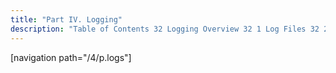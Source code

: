 ```yaml
---
title: "Part IV. Logging"
description: "Table of Contents 32 Logging Overview 32 1 Log Files 32 2 Logging Configuration 33 Log Monitoring 34 Rotating Logs ec rotate 34 1 ec rotate conf File 35 Log Formats 35 1 acctlog 35 2 adaptive Log 35 3 bouncelog 35 4 fbllog 35 5 httplog 35 6 importlog..."
---
```


[navigation path="/4/p.logs"]
